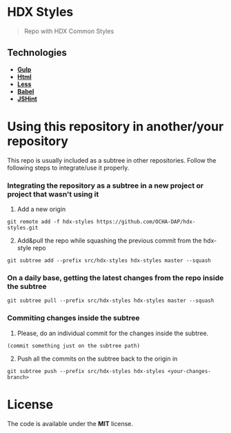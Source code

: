 # HDX Styles

> Repo with HDX Common Styles 

## Technologies

- [**Gulp**](http://gulpjs.com)
- [**Html**](https://developer.mozilla.org/es/docs/HTML/HTML5) 
- [**Less**](http://lesscss.org) 
- [**Babel**](https://babeljs.io)
- [**JSHint**](http://jshint.com) 

# Using this repository in another/your repository
This repo is usually included as a subtree in other repositories. Follow the following steps to integrate/use it properly.

### Integrating the repository as a subtree in a new project or project that wasn't using it

1. Add a new origin

` git remote add -f hdx-styles https://github.com/OCHA-DAP/hdx-styles.git `

2. Add&pull the repo while squashing the previous commit from the hdx-style repo 

` git subtree add --prefix src/hdx-styles hdx-styles master --squash `

### On a daily base, getting the latest changes from the repo inside the subtree

` git subtree pull --prefix src/hdx-styles hdx-styles master --squash `

### Commiting changes inside the subtree
1. Please, do an individual commit for the changes inside the subtree.

`(commit something just on the subtree path)`

2. Push all the commits on the subtree back to the origin in <your-changes-branch>

` git subtree push --prefix src/hdx-styles hdx-styles <your-changes-branch> `

 

# License 

The code is available under the **MIT** license. 
